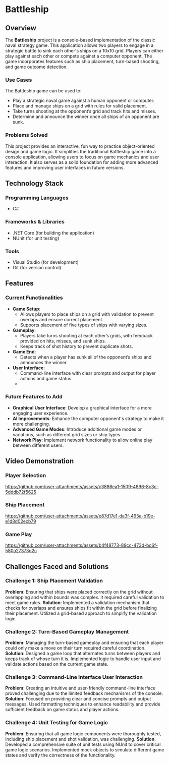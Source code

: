 # Battleship

## Overview

The **Battleship** project is a console-based implementation of the classic naval strategy game. This application allows two players to engage in a strategic battle to sink each other's ships on a 10x10 grid. Players can either play against each other or compete against a computer opponent. The game incorporates features such as ship placement, turn-based shooting, and game outcome detection.

### Use Cases

The Battleship game can be used to:
- Play a strategic naval game against a human opponent or computer.
- Place and manage ships on a grid with rules for valid placement.
- Take turns shooting at the opponent’s grid and track hits and misses.
- Determine and announce the winner once all ships of an opponent are sunk.

### Problems Solved

This project provides an interactive, fun way to practice object-oriented design and game logic. It simplifies the traditional Battleship game into a console application, allowing users to focus on game mechanics and user interaction. It also serves as a solid foundation for adding more advanced features and improving user interfaces in future versions.

## Technology Stack

### Programming Languages
- C#

### Frameworks & Libraries
- .NET Core (for building the application)
- NUnit (for unit testing)

### Tools
- Visual Studio (for development)
- Git (for version control)

## Features

### Current Functionalities

- **Game Setup**:
  - Allows players to place ships on a grid with validation to prevent overlaps and ensure correct placement.
  - Supports placement of five types of ships with varying sizes.
- **Gameplay**:
  - Players take turns shooting at each other’s grids, with feedback provided on hits, misses, and sunk ships.
  - Keeps track of shot history to prevent duplicate shots.
- **Game End**:
  - Detects when a player has sunk all of the opponent’s ships and announces the winner.
- **User Interface**:
  - Command-line interface with clear prompts and output for player actions and game status.
  - 
### Future Features to Add

- **Graphical User Interface**: Develop a graphical interface for a more engaging user experience.
- **AI Improvements**: Enhance the computer opponent's strategy to make it more challenging.
- **Advanced Game Modes**: Introduce additional game modes or variations, such as different grid sizes or ship types.
- **Network Play**: Implement network functionality to allow online play between different users.

## Video Demonstration 

### Player Selection


https://github.com/user-attachments/assets/c3886ea1-1509-4896-8c3c-5dddb72f5625

### Ship Placement

https://github.com/user-attachments/assets/e87d17e1-da3f-495a-b19e-e1d8d02ecb79

### Game Play

https://github.com/user-attachments/assets/b4f48773-89cc-473d-bc6f-580a27373d2c




## Challenges Faced and Solutions

### Challenge 1: Ship Placement Validation
**Problem**: Ensuring that ships were placed correctly on the grid without overlapping and within bounds was complex. It required careful validation to meet game rules.
**Solution**: Implemented a validation mechanism that checks for overlaps and ensures ships fit within the grid before finalizing their placement. Utilized a grid-based approach to simplify the validation logic.

### Challenge 2: Turn-Based Gameplay Management
**Problem**: Managing the turn-based gameplay and ensuring that each player could only make a move on their turn required careful coordination.
**Solution**: Designed a game loop that alternates turns between players and keeps track of whose turn it is. Implemented logic to handle user input and validate actions based on the current game state.

### Challenge 3: Command-Line Interface User Interaction
**Problem**: Creating an intuitive and user-friendly command-line interface proved challenging due to the limited feedback mechanisms of the console.
**Solution**: Focused on providing clear and concise prompts and output messages. Used formatting techniques to enhance readability and provide sufficient feedback on game status and player actions.

### Challenge 4: Unit Testing for Game Logic
**Problem**: Ensuring that all game logic components were thoroughly tested, including ship placement and shot validation, was challenging.
**Solution**: Developed a comprehensive suite of unit tests using NUnit to cover critical game logic scenarios. Implemented mock objects to simulate different game states and verify the correctness of the functionality.



